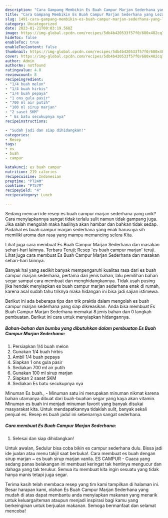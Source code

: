 ```yaml
---
description: "Cara Gampang Membikin Es Buah Campur Marjan Sederhana yang Lezat"
title: "Cara Gampang Membikin Es Buah Campur Marjan Sederhana yang Lezat"
slug: 1491-cara-gampang-membikin-es-buah-campur-marjan-sederhana-yang-lezat
category: Uncategorized
date: 2023-01-21T00:03:19.568Z
image: https://img-global.cpcdn.com/recipes/5db4b420533f57f0/680x482cq70/es-buah-campur-marjan-sederhana-foto-resep-utama.jpg
hideToc: false
enableToc: true
enableTocContent: false
thumbnail: https://img-global.cpcdn.com/recipes/5db4b420533f57f0/680x482cq70/es-buah-campur-marjan-sederhana-foto-resep-utama.jpg
cover: https://img-global.cpcdn.com/recipes/5db4b420533f57f0/680x482cq70/es-buah-campur-marjan-sederhana-foto-resep-utama.jpg
author: Admin
authorAv: notfound
ratingvalue: 4.8
reviewcount: 8
recipeingredient:
- "1/4 buah melon"
- "1/4 buah hirbis"
- "1/4 buah pepaya"
- "1 ons gula pasir"
- "700 ml air putih"
- "100 ml sirup marjan"
- "2 saset SKM"
- " Es batu secukupnya nya"
recipeinstructions:

- "Sudah jadi dan siap dihidangkan!"
categories:
- Resep
tags:
- es
- buah
- campur

katakunci: es buah campur 
nutrition: 219 calories
recipecuisine: Indonesian
preptime: "PT24M"
cooktime: "PT57M"
recipeyield: "4"
recipecategory: Lunch

---
```





Sedang mencari ide resep es buah campur marjan sederhana yang unik? Cara menyiapkannya sangat tidak terlalu sulit namun tidak gampang juga. Jika salah mengolah maka hasilnya akan hambar dan bahkan tidak sedap. Padahal es buah campur marjan sederhana yang enak harusnya sih memiliki aroma dan rasa yang mampu memancing selera Kita.





Lihat juga cara membuat Es Buah Campur Marjan Sederhana dan masakan sehari-hari lainnya. Terbaru Teruji; Resep &#39;es buah campur marjan&#39; teruji. Lihat juga cara membuat Es Buah Campur Marjan Sederhana dan masakan sehari-hari lainnya.

Banyak hal yang sedikit banyak mempengaruhi kualitas rasa dari es buah campur marjan sederhana, pertama dari jenis bahan, lalu pemilihan bahan segar sampai cara membuat dan menghidangkannya. Tidak usah pusing jika hendak menyiapkan es buah campur marjan sederhana enak di rumah, karena asal sudah tahu triknya maka hidangan ini bisa jadi sajian istimewa.






Berikut ini ada beberapa tips dan trik praktis dalam mengolah es buah campur marjan sederhana yang siap dikreasikan. Anda bisa membuat Es Buah Campur Marjan Sederhana memakai 8 jenis bahan dan 0 langkah pembuatan. Berikut ini cara untuk menyiapkan hidangannya.

<!--inarticleads1-->

##### Bahan-bahan dan bumbu yang dibutuhkan dalam pembuatan Es Buah Campur Marjan Sederhana:

1. Persiapkan 1/4 buah melon
1. Gunakan 1/4 buah hirbis
1. Ambil 1/4 buah pepaya
1. Siapkan 1 ons gula pasir
1. Sediakan 700 ml air putih
1. Gunakan 100 ml sirup marjan
1. Siapkan 2 saset SKM
1. Sediakan  Es batu secukupnya nya


Minuman Es buah., - Minuman satu ini merupakan minuman nikmat karena bahan utamanya dibuat dari buah-buahan segar yang kaya akan vitamin. Minuman es buah ini menjadi minuman favorit yang banyak disukai masyarakat kita. Untuk mendapatkannya tidaklah sulit, banyak sekali penjual es. Resep es buah jadul ini sebenarnya sangat sederhana. 

<!--inarticleads2-->

##### Cara membuat Es Buah Campur Marjan Sederhana:


1. Selesai dan siap dihidangkan!

Untuk awalan, Sedulur bisa coba bikin es campur sederhana dulu. Bissa jadi ide jualan atau menu takjil saat berbuka!. Cara membuat es buah dengan sirup marjan ~ es buah sirup marjan vanila. ES CAMPUR - Cuaca yang sedang panas belakangan ini membuat keringat tak hentinya mengucur dan dahaga yang tak terukur. Semua itu membuat kita ingin sesuatu yang tidak hanya manis tetapi juga segar. 

Terima kasih telah membaca resep yang tim kami tampilkan di halaman ini. Besar harapan kami, olahan Es Buah Campur Marjan Sederhana yang mudah di atas dapat membantu anda menyiapkan makanan yang menarik untuk keluarga/teman ataupun menjadi inspirasi bagi kamu yang berkeinginan untuk berjualan makanan. Semoga bermanfaat dan selamat mencoba!
